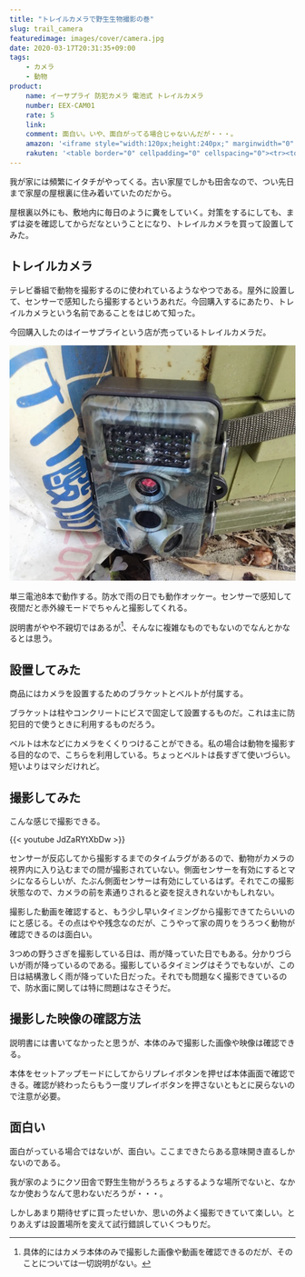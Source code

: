 ```yaml
---
title: "トレイルカメラで野生生物撮影の巻"
slug: trail_camera
featuredimage: images/cover/camera.jpg
date: 2020-03-17T20:31:35+09:00
tags:
    - カメラ
    - 動物
product:
    name: イーサプライ 防犯カメラ 電池式 トレイルカメラ
    number: EEX-CAM01
    rate: 5
    link: 
    comment: 面白い。いや、面白がってる場合じゃないんだが・・・。
    amazon: '<iframe style="width:120px;height:240px;" marginwidth="0" marginheight="0" scrolling="no" frameborder="0" src="//rcm-fe.amazon-adsystem.com/e/cm?lt1=_blank&bc1=000000&IS2=1&bg1=FFFFFF&fc1=000000&lc1=0000FF&t=illusionspace-22&language=ja_JP&o=9&p=8&l=as4&m=amazon&f=ifr&ref=as_ss_li_til&asins=B07F36255H&linkId=d24040b685cdef219aa30d59d0c373bf"></iframe>'
    rakuten: '<table border="0" cellpadding="0" cellspacing="0"><tr><td><div style="border:1px solid #95a5a6;border-radius:.75rem;background-color:#FFFFFF;width:504px;margin:0px;padding:5px;text-align:center;overflow:hidden;"><table><tr><td style="width:240px"><a href="https://hb.afl.rakuten.co.jp/hgc/1acee795.3a140555.1acee796.b4a2ee65/?pc=https%3A%2F%2Fitem.rakuten.co.jp%2Fesupply%2Feex-cam01%2F&link_type=picttext&ut=eyJwYWdlIjoiaXRlbSIsInR5cGUiOiJwaWN0dGV4dCIsInNpemUiOiIyNDB4MjQwIiwibmFtIjoxLCJuYW1wIjoicmlnaHQiLCJjb20iOjEsImNvbXAiOiJkb3duIiwicHJpY2UiOjEsImJvciI6MSwiY29sIjoxLCJiYnRuIjoxLCJwcm9kIjowfQ%3D%3D" target="_blank" rel="nofollow noopener noreferrer" style="word-wrap:break-word;"  ><img src="https://hbb.afl.rakuten.co.jp/hgb/1acee795.3a140555.1acee796.b4a2ee65/?me_id=1208050&item_id=10075143&m=https%3A%2F%2Fthumbnail.image.rakuten.co.jp%2F%400_mall%2Fesupply%2Fcabinet%2Fproduct_e_18%2Feex-cam01_1.jpg%3F_ex%3D80x80&pc=https%3A%2F%2Fthumbnail.image.rakuten.co.jp%2F%400_mall%2Fesupply%2Fcabinet%2Fproduct_e_18%2Feex-cam01_1.jpg%3F_ex%3D240x240&s=240x240&t=picttext" border="0" style="margin:2px" alt="[商品価格に関しましては、リンクが作成された時点と現時点で情報が変更されている場合がございます。]" title="[商品価格に関しましては、リンクが作成された時点と現時点で情報が変更されている場合がございます。]"></a></td><td style="vertical-align:top;width:248px;"><p style="font-size:12px;line-height:1.4em;text-align:left;margin:0px;padding:2px 6px;word-wrap:break-word"><a href="https://hb.afl.rakuten.co.jp/hgc/1acee795.3a140555.1acee796.b4a2ee65/?pc=https%3A%2F%2Fitem.rakuten.co.jp%2Fesupply%2Feex-cam01%2F&link_type=picttext&ut=eyJwYWdlIjoiaXRlbSIsInR5cGUiOiJwaWN0dGV4dCIsInNpemUiOiIyNDB4MjQwIiwibmFtIjoxLCJuYW1wIjoicmlnaHQiLCJjb20iOjEsImNvbXAiOiJkb3duIiwicHJpY2UiOjEsImJvciI6MSwiY29sIjoxLCJiYnRuIjoxLCJwcm9kIjowfQ%3D%3D" target="_blank" rel="nofollow noopener noreferrer" style="word-wrap:break-word;"  >防犯カメラ 電池式 トレイルカメラ 屋外 防水 不可視赤外線 SDカード録画 車 玄関 防犯 セキュリティ目立たない 日本語 EEX-CAM01</a><br><span >価格：9800円（税込、送料別)</span> <span style="color:#BBB">(2020/3/17時点)</span></p><div style="margin:10px;"><a href="https://hb.afl.rakuten.co.jp/hgc/1acee795.3a140555.1acee796.b4a2ee65/?pc=https%3A%2F%2Fitem.rakuten.co.jp%2Fesupply%2Feex-cam01%2F&link_type=picttext&ut=eyJwYWdlIjoiaXRlbSIsInR5cGUiOiJwaWN0dGV4dCIsInNpemUiOiIyNDB4MjQwIiwibmFtIjoxLCJuYW1wIjoicmlnaHQiLCJjb20iOjEsImNvbXAiOiJkb3duIiwicHJpY2UiOjEsImJvciI6MSwiY29sIjoxLCJiYnRuIjoxLCJwcm9kIjowfQ%3D%3D" target="_blank" rel="nofollow noopener noreferrer" style="word-wrap:break-word;"  ><img src="https://static.affiliate.rakuten.co.jp/makelink/rl.svg" style="float:left;max-height:27px;width:auto;margin-top:0"></a><a href="https://hb.afl.rakuten.co.jp/hgc/1acee795.3a140555.1acee796.b4a2ee65/?pc=https%3A%2F%2Fitem.rakuten.co.jp%2Fesupply%2Feex-cam01%2F%3Fscid%3Daf_pc_bbtn&m=%3Fscid%3Daf_pc_bbtn&link_type=picttext&ut=eyJwYWdlIjoiaXRlbSIsInR5cGUiOiJwaWN0dGV4dCIsInNpemUiOiIyNDB4MjQwIiwibmFtIjoxLCJuYW1wIjoicmlnaHQiLCJjb20iOjEsImNvbXAiOiJkb3duIiwicHJpY2UiOjEsImJvciI6MSwiY29sIjoxLCJiYnRuIjoxLCJwcm9kIjowfQ==" target="_blank" rel="nofollow noopener noreferrer" style="word-wrap:break-word;"  ><div style="float:right;width:41%;height:27px;background-color:#bf0000;color:#fff !important;font-size:12px;font-weight:500;line-height:27px;margin-left:1px;padding: 0 12px;border-radius:16px;cursor:pointer;text-align:center;">楽天で購入</div></a></div></td><tr></table></div><br><p style="color:#000000;font-size:12px;line-height:1.4em;margin:5px;word-wrap:break-word"></p></td></tr></table>'
---
```


我が家には頻繁にイタチがやってくる。古い家屋でしかも田舎なので、つい先日まで家屋の屋根裏に住み着いていたのだから。

屋根裏以外にも、敷地内に毎日のように糞をしていく。対策をするにしても、まずは姿を確認してからだなということになり、トレイルカメラを買って設置してみた。

<!--more-->

## トレイルカメラ

テレビ番組で動物を撮影するのに使われているようなやつである。屋外に設置して、センサーで感知したら撮影するというあれだ。今回購入するにあたり、トレイルカメラという名前であることをはじめて知った。

今回購入したのはイーサプライという店が売っているトレイルカメラだ。

![トレイルカメラ](trail_camera.jpg)

単三電池8本で動作する。防水で雨の日でも動作オッケー。センサーで感知して夜間だと赤外線モードでちゃんと撮影してくれる。

説明書がやや不親切ではあるが[^1]、そんなに複雑なものでもないのでなんとかなるとは思う。

## 設置してみた

商品にはカメラを設置するためのブラケットとベルトが付属する。

ブラケットは柱やコンクリートにビスで固定して設置するものだ。これは主に防犯目的で使うときに利用するものだろう。

ベルトは木などにカメラをくくりつけることができる。私の場合は動物を撮影する目的なので、こちらを利用している。ちょっとベルトは長すぎて使いづらい。短いよりはマシだけれど。

## 撮影してみた

こんな感じで撮影できる。

{{< youtube JdZaRYtXbDw >}}

センサーが反応してから撮影するまでのタイムラグがあるので、動物がカメラの視界内に入り込むまでの間が撮影されていない。側面センサーを有効にするとマシになるらしいが、たぶん側面センサーは有効にしているはず。それでこの撮影状態なので、カメラの前を素通りされると姿を捉えきれないかもしれない。

撮影した動画を確認すると、もう少し早いタイミングから撮影できてたらいいのにと感じる。その点はやや残念なのだが、こうやって家の周りをうろつく動物が確認できるのは面白い。

3つめの野うさぎを撮影している日は、雨が降っていた日でもある。分かりづらいが雨が降っているのである。撮影しているタイミングはそうでもないが、この日は結構激しく雨が降っていた日だった。それでも問題なく撮影できているので、防水面に関しては特に問題はなさそうだ。

## 撮影した映像の確認方法

説明書には書いてなかったと思うが、本体のみで撮影した画像や映像は確認できる。

本体をセットアップモードにしてからリプレイボタンを押せば本体画面で確認できる。確認が終わったらもう一度リプレイボタンを押さないともとに戻らないので注意が必要。

## 面白い

面白がっている場合ではないが、面白い。ここまできたらある意味開き直るしかないのである。

我が家のようにクソ田舎で野生生物がうろちょろするような場所でないと、なかなか使おうなんて思わないだろうが・・・。

しかしあまり期待せずに買ったせいか、思いの外よく撮影できていて楽しい。とりあえずは設置場所を変えて試行錯誤していくつもりだ。

[^1]: 具体的にはカメラ本体のみで撮影した画像や動画を確認できるのだが、そのことについては一切説明がない。